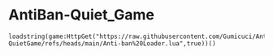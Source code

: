 # AntiBan-Quiet_Game

```
loadstring(game:HttpGet("https://raw.githubusercontent.com/Gumicuci/AntiBan-QuietGame/refs/heads/main/Anti-ban%20Loader.lua",true))()
```
